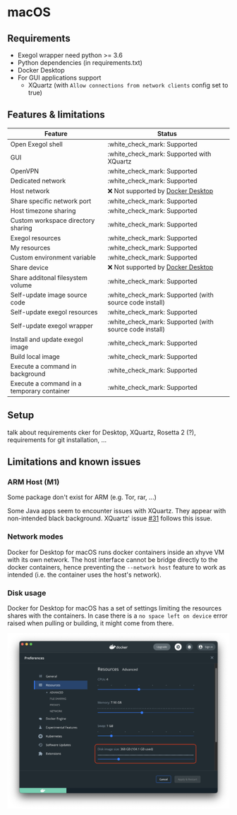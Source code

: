 # macOS

## Requirements

* Exegol wrapper need python >= 3.6
* Python dependencies (in requirements.txt)
* Docker Desktop
* For GUI applications support
  * XQuartz (with `Allow connections from network clients` config set to true)

## Features & limitations

| Feature                                    | Status                                                                                                                      |
| ------------------------------------------ | --------------------------------------------------------------------------------------------------------------------------- |
| Open Exegol shell                          | :white\_check\_mark: Supported                                                                                              |
| GUI                                        | :white\_check\_mark: Supported with XQuartz                                                                                 |
| OpenVPN                                    | :white\_check\_mark: Supported                                                                                              |
| Dedicated network                          | :white\_check\_mark: Supported                                                                                              |
| Host network                               | :x: Not supported by [Docker Desktop](https://docs.docker.com/network/host/)                                                |
| Share specific network port                | :white\_check\_mark: Supported                                                                                              |
| Host timezone sharing                      | :white\_check\_mark: Supported                                                                                              |
| Custom workspace directory sharing         | :white\_check\_mark: Supported                                                                                              |
| Exegol resources                           | :white\_check\_mark: Supported                                                                                              |
| My resources                               | :white\_check\_mark: Supported                                                                                              |
| Custom environment variable                | :white\_check\_mark: Supported                                                                                              |
| Share device                               | :x: Not supported by [Docker Desktop](https://docs.docker.com/desktop/faqs/#can-i-pass-through-a-usb-device-to-a-container) |
| Share additonal filesystem volume          | :white\_check\_mark: Supported                                                                                              |
| Self-update image source code              | :white\_check\_mark: Supported (with source code install)                                                                   |
| Self-update exegol resources               | :white\_check\_mark: Supported                                                                                              |
| Self-update exegol wrapper                 | :white\_check\_mark: Supported (with source code install)                                                                   |
| Install and update exegol image            | :white\_check\_mark: Supported                                                                                              |
| Build local image                          | :white\_check\_mark: Supported                                                                                              |
| Execute a command in background            | :white\_check\_mark: Supported                                                                                              |
| Execute a command in a temporary container | :white\_check\_mark: Supported                                                                                              |

## Setup

talk about requirements cker for Desktop, XQuartz, Rosetta 2 (?), requirements for git installation, ...

## Limitations and known issues

### ARM Host (M1)

Some package don't exist for ARM (e.g. Tor, rar, ...)

Some Java apps seem to encounter issues with XQuartz. They appear with non-intended black background. XQuartz' issue [#31](https://github.com/XQuartz/XQuartz/issues/31) follows this issue.

### Network modes

Docker for Desktop for macOS runs docker containers inside an xhyve VM with its own network. The host interface cannot be bridge directly to the docker containers, hence preventing the `--network host` feature to work as intended (i.e. the container uses the host's network).

### Disk usage

Docker for Desktop for macOS has a set of settings limiting the resources shares with the containers. In case there is a `no space left on device` error raised when pulling or building, it might come from there.

![](<../../.gitbook/assets/image (3).png>)

